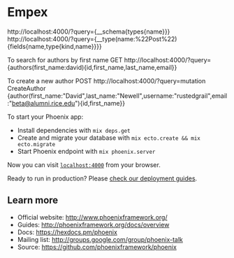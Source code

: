 # Empex

http://localhost:4000/?query={__schema{types{name}}}
http://localhost:4000/?query={__type(name:%22Post%22){fields{name,type{kind,name}}}}

To search for authors by first name
GET http://localhost:4000/?query={authors(first_name:david){id,first_name,last_name,email}}


To create a new author
POST http://localhost:4000/?query=mutation CreateAuthor {author(first_name:"David",last_name:"Newell",username:"rustedgrail",email:"beta@alumni.rice.edu"){id,first_name}}

To start your Phoenix app:

  * Install dependencies with `mix deps.get`
  * Create and migrate your database with `mix ecto.create && mix ecto.migrate`
  * Start Phoenix endpoint with `mix phoenix.server`

Now you can visit [`localhost:4000`](http://localhost:4000) from your browser.

Ready to run in production? Please [check our deployment guides](http://www.phoenixframework.org/docs/deployment).

## Learn more

  * Official website: http://www.phoenixframework.org/
  * Guides: http://phoenixframework.org/docs/overview
  * Docs: https://hexdocs.pm/phoenix
  * Mailing list: http://groups.google.com/group/phoenix-talk
  * Source: https://github.com/phoenixframework/phoenix

